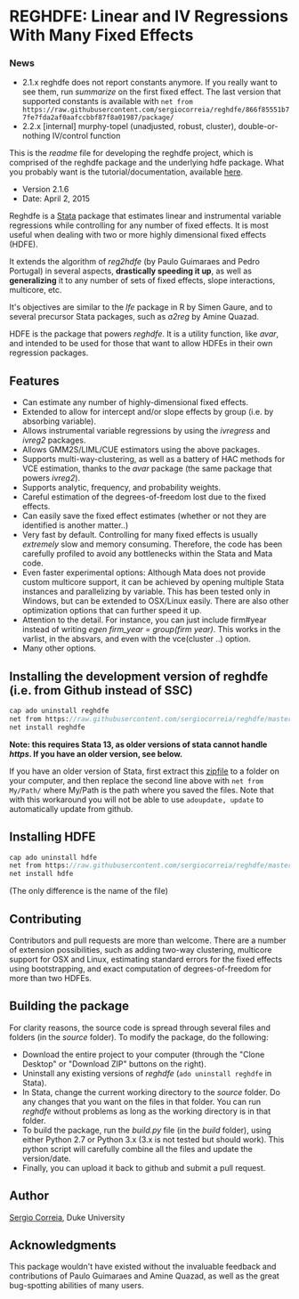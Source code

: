 # REGHDFE: Linear and IV Regressions With Many Fixed Effects

### News

* 2.1.x reghdfe does not report constants anymore. If you really want to see them, run *summarize* on the first fixed effect. The last version that supported constants is available with `net from https://raw.githubusercontent.com/sergiocorreia/reghdfe/866f85551b77fe7fda2af0aafccbbf87f8a01987/package/`
* 2.2.x [internal] murphy-topel (unadjusted, robust, cluster), double-or-nothing IV/control function

This is the *readme* file for developing the reghdfe project, which is comprised of the reghdfe package and the underlying hdfe package. What you probably want is the tutorial/documentation, available [here](http://scorreia.com/reghdfe).

* Version 2.1.6
* Date: April 2, 2015

Reghdfe is a [Stata](http://stata.com) package that estimates linear and instrumental variable regressions while controlling for any number of fixed effects. It is most useful when dealing with two or more highly dimensional fixed effects (HDFE).

It extends the algorithm of *reg2hdfe* (by Paulo Guimaraes and Pedro Portugal) in several aspects, **drastically speeding it up**, as well as **generalizing** it to any number of sets of fixed effects, slope interactions, multicore, etc.

It's objectives are similar to the *lfe* package in R by Simen Gaure, and to several precursor Stata packages, such as *a2reg* by Amine Quazad.

HDFE is the package that powers *reghdfe*. It is a utility function, like *avar*, and intended to be used for those that want to allow HDFEs in their own regression packages.

## Features

* Can estimate any number of highly-dimensional fixed effects.
* Extended to allow for intercept and/or slope effects by group (i.e. by absorbing variable).
* Allows instrumental variable regressions by using the *ivregress* and *ivreg2* packages.
* Allows GMM2S/LIML/CUE estimators using the above packages.
* Supports multi-way-clustering, as well as a battery of HAC methods for VCE estimation, thanks to the *avar* package (the same package that powers *ivreg2*).
* Supports analytic, frequency, and probability weights.
* Careful estimation of the degrees-of-freedom lost due to the fixed effects.
* Can easily save the fixed effect estimates (whether or not they are identified is another matter..)
* Very fast by default. Controlling for many fixed effects is usually *extremely* slow and memory consuming. Therefore, the code has been carefully profiled to avoid any bottlenecks within the Stata and Mata code.
* Even faster experimental options: Although Mata does not provide custom multicore support, it can be achieved by opening multiple Stata instances and parallelizing by variable. This has been tested only in Windows, but can be extended to OSX/Linux easily. There are also other optimization options that can further speed it up.
* Attention to the detail. For instance, you can just include firm#year instead of writing *egen firm_year = group(firm year)*. This works in the varlist, in the absvars, and even with the vce(cluster ..) option.
* Many other options.

## Installing the development version of reghdfe (i.e. from Github instead of SSC)

```stata
cap ado uninstall reghdfe
net from https://raw.githubusercontent.com/sergiocorreia/reghdfe/master/package/
net install reghdfe
```
**Note: this requires Stata 13, as older versions of stata cannot handle *https*. If you have an older version, see below.**

If you have an older version of Stata, first extract this [zipfile](/misc/reghdfe.zip) to a folder on your computer, and then replace the second line above with `net from My/Path/` where My/Path is the path where you saved the files. Note that with this workaround you will not be able to use `adoupdate, update` to automatically update from github.

## Installing HDFE

```stata
cap ado uninstall hdfe
net from https://raw.githubusercontent.com/sergiocorreia/reghdfe/master/package/
net install hdfe
```

(The only difference is the name of the file)

## Contributing

Contributors and pull requests are more than welcome. There are a number of extension possibilities, such as adding two-way clustering, multicore support for OSX and Linux, estimating standard errors for the fixed effects using bootstrapping, and exact computation of degrees-of-freedom for more than two HDFEs.

## Building the package

For clarity reasons, the source code is spread through several files and folders (in the *source* folder). To modify the package, do the following:

* Download the entire project to your computer (through the "Clone Desktop" or "Download ZIP" buttons on the right).
* Uninstall any existing versions of *reghdfe* (`ado uninstall reghdfe` in Stata).
* In Stata, change the current working directory to the *source* folder. Do any changes that you want on the files in that folder. You can run *reghdfe* without problems as long as the working directory is in that folder.
* To build the package, run the *build.py* file (in the *build* folder), using either Python 2.7 or Python 3.x (3.x is not tested but should work). This python script will carefully combine all the files and update the version/date.
* Finally, you can upload it back to github and submit a pull request.

## Author

[Sergio Correia](sergio.correia@gmail.com), Duke University

## Acknowledgments

This package wouldn't have existed without the invaluable feedback and contributions of Paulo Guimaraes and Amine Quazad, as well as the great bug-spotting abilities of many users.
